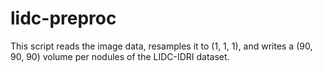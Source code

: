 # lidc-preproc

This script reads the image data, resamples it to (1, 1, 1), and writes a (90, 90, 90) volume per nodules of the LIDC-IDRI dataset.
